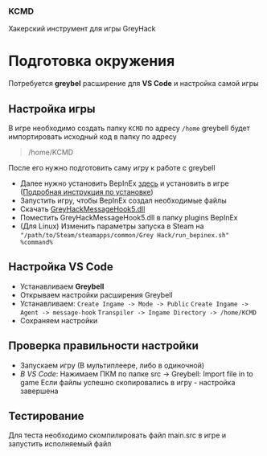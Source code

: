 ### KCMD
Хакерский инструмент для игры GreyHack

# Подготовка окружения
Потребуется **greybel** расширение для **VS Code** и настройка самой игры
## Настройка игры
В игре необходимо создать папку `KCMD` по адресу `/home`
greybell будет импортировать исходный код в папку по адресу
> /home/KCMD

После его нужно подготовить саму игру к работе с greybell
- Далее нужно установить BepInEx [здесь](https://github.com/BepInEx/BepInEx/releases/tag/v5.4.23.1 "здесь") и установить в игре ([Подробная инструкция по установке](https://docs.bepinex.dev/articles/user_guide/installation/index.html "Подробная инструкция по установке"))
- Запустить игру, чтобы BepInEx создал необходимые файлы
- Скачать [GreyHackMessageHook5.dll](https://gist.github.com/ayecue/b45998fa9a8869e4bbfff0f448ac98f9/raw/ada96de7fae26d6aca85b1e6aba6873799cd37e6/GreyHackMessageHook5.dll "GreyHackMessageHook5.dll")
- Поместить GreyHackMessageHook5.dll в папку plugins BepInEx
- (Для Linux) Изменить параметры запуска в Steam на `"/path/to/Steam/steamapps/common/Grey Hack/run_bepinex.sh" %command%`

## Настройка VS Code
- Устанавливаем **Greybell**
- Открываем настройки расширения Greybell
- Устанавливаем:
`Сreate Ingame -> Mode -> Public`
`Create Ingame -> Agent -> message-hook`
`Transpiler -> Ingame Directory -> /home/KCMD`
- Сохраняем настройки

## Проверка правильности настройки
- Запускаем игру (В мультиплеере, либо в одиночной)
- *В VS Code*: Нажимаем ПКМ по папке src -> Greybell: Import file in to game
Если файлы успешно скопировались в игру - настройка завершена

## Тестирование
Для теста необходимо скомпилировать файл main.src в игре и запустить исполняемый файл
